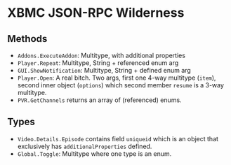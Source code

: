 
XBMC JSON-RPC Wilderness
========================

Methods
-------

* `Addons.ExecuteAddon`: Multitype, with additional properties
* `Player.Repeat`: Multitype, String + referenced enum arg
* `GUI.ShowNotification`: Multitype, String + defined enum arg
* `Player.Open`: A real bitch. Two args, first one 4-way multitype (`item`), 
  second inner object (`options`) which second member `resume` is a 3-way 
  multitype.
* `PVR.GetChannels` returns an array of (referenced) enums.
  
 Types
 -----
 
* `Video.Details.Episode` contains field `uniqueid` which is an object that 
  exclusively has `additionalProperties` defined.
* `Global.Toggle`: Multitype where one type is an enum.  
  